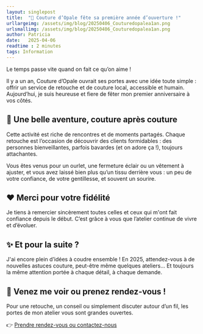 ```yaml
---
layout: singlepost
title:  "🎉 Couture d’Opale fête sa première année d’ouverture !"
urllargeimg: /assets/img/blog/20250406_Couturedopalea1an.png
urlsmallimg: /assets/img/blog/20250406_Couturedopalea1an.png
author: Patricia
date:   2025-04-06
readtime : 2 minutes
tags: Information
---
```

Le temps passe vite quand on fait ce qu’on aime !

Il y a un an, Couture d’Opale ouvrait ses portes avec une idée toute simple : offrir un service de retouche et de couture local, accessible et humain. Aujourd’hui, je suis heureuse et fiere de fêter mon premier anniversaire à vos côtés.

## 🧵 Une belle aventure, couture après couture
Cette activité est riche de rencontres et de moments partagés. Chaque retouche est l’occasion de découvrir des clients formidables : des personnes bienveillantes, parfois bavardes (et on adore ça !), toujours attachantes.

Vous êtes venus pour un ourlet, une fermeture éclair ou un vêtement à ajuster, et vous avez laissé bien plus qu’un tissu derrière vous : un peu de votre confiance, de votre gentillesse, et souvent un sourire.

## ❤️ Merci pour votre fidélité
Je tiens à remercier sincèrement toutes celles et ceux qui m'ont fait confiance depuis le début. C’est grâce à vous que l’atelier continue de vivre et d’évoluer.

## ✨ Et pour la suite ?
J'ai encore plein d’idées à coudre ensemble ! En 2025, attendez-vous à de nouvelles astuces couture, peut-être même quelques ateliers... Et toujours la même attention portée à chaque détail, à chaque demande.

## 📍 Venez me voir ou prenez rendez-vous !
Pour une retouche, un conseil ou simplement discuter autour d’un fil, les portes de mon atelier vous sont grandes ouvertes.

👉 [Prendre rendez-vous ou contactez-nous]({{site.url}}/#contact)   